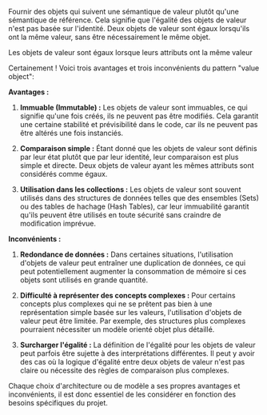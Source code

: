 Fournir des objets qui suivent une sémantique de valeur plutôt qu'une sémantique de référence.
Cela signifie que l'égalité des objets de valeur n'est pas basée sur l'identité.
Deux objets de valeur sont égaux lorsqu'ils ont la même valeur, sans être nécessairement le même objet.


Les objets de valeur sont égaux lorsque leurs attributs ont la même valeur

Certainement ! Voici trois avantages et trois inconvénients du pattern "value object":

**Avantages :**

1. **Immuable (Immutable) :** Les objets de valeur sont immuables, ce qui signifie qu'une fois créés, ils ne peuvent pas être modifiés. Cela garantit une certaine stabilité et prévisibilité dans le code, car ils ne peuvent pas être altérés une fois instanciés.

2. **Comparaison simple :** Étant donné que les objets de valeur sont définis par leur état plutôt que par leur identité, leur comparaison est plus simple et directe. Deux objets de valeur ayant les mêmes attributs sont considérés comme égaux.

3. **Utilisation dans les collections :** Les objets de valeur sont souvent utilisés dans des structures de données telles que des ensembles (Sets) ou des tables de hachage (Hash Tables), car leur immuabilité garantit qu'ils peuvent être utilisés en toute sécurité sans craindre de modification imprévue.

**Inconvénients :**

1. **Redondance de données :** Dans certaines situations, l'utilisation d'objets de valeur peut entraîner une duplication de données, ce qui peut potentiellement augmenter la consommation de mémoire si ces objets sont utilisés en grande quantité.

2. **Difficulté à représenter des concepts complexes :** Pour certains concepts plus complexes qui ne se prêtent pas bien à une représentation simple basée sur les valeurs, l'utilisation d'objets de valeur peut être limitée. Par exemple, des structures plus complexes pourraient nécessiter un modèle orienté objet plus détaillé.

3. **Surcharger l'égalité :** La définition de l'égalité pour les objets de valeur peut parfois être sujette à des interprétations différentes. Il peut y avoir des cas où la logique d'égalité entre deux objets de valeur n'est pas claire ou nécessite des règles de comparaison plus complexes.

Chaque choix d'architecture ou de modèle a ses propres avantages et inconvénients, il est donc essentiel de les considérer en fonction des besoins spécifiques du projet.